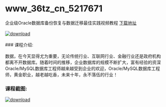 # www_36tz_cn_5217671
企业级Oracle数据库备份恢复与数据迁移最佳实践视频教程
[下载地址](http://www.36tz.cn/article/5217671 "下载地址")
<br/></br>[![download](http://36tz.cn/muke_img/2021_01_1-63.png "下载地址")](http://www.36tz.cn/article/5217671 "下载地址")
<br/></br>### 课程介绍:<br/></br>数据，在今天显得尤为重要，无论传统行业、互联网行业、金融行业还是政府机构都离不开数据库。随着时间的推移，企业数据库的规模不断扩大，富有经验的资深Oracle/MySQL数据库工程师越来越受到企业的欢迎，Oracle/MySQL数据库工程师，黄金职业，越老越吃香，未来十年，永不落伍的行业！

### 课程截图:
[![download](http://36tz.cn/muke_img/2021_01_2-75.png "下载地址")](http://www.36tz.cn/article/5217671 "下载地址")
